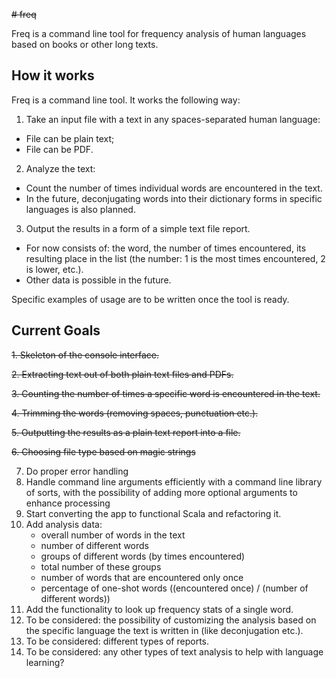 ~~# freq~~

Freq is a command line tool for frequency analysis of human languages based on books or other long texts.

## How it works

Freq is a command line tool. It works the following way:

1. Take an input file with a text in any spaces-separated human language:
  - File can be plain text;
  - File can be PDF.
2. Analyze the text:
  - Count the number of times individual words are encountered in the text.
  - In the future, deconjugating words into their dictionary forms in specific languages is also planned.
3. Output the results in a form of a simple text file report.
  - For now consists of: the word, the number of times encountered, its resulting place in the list (the number: 1 is the most times encountered, 2 is lower, etc.).
  - Other data is possible in the future.

Specific examples of usage are to be written once the tool is ready.

## Current Goals

~~1. Skeleton of the console interface.~~

~~2. Extracting text out of both plain text files and PDFs.~~

~~3. Counting the number of times a specific word is encountered in the text.~~

~~4. Trimming the words (removing spaces, punctuation etc.).~~

~~5. Outputting the results as a plain text report into a file.~~

~~6. Choosing file type based on magic strings~~


7. Do proper error handling
8. Handle command line arguments efficiently with a command line library of sorts, with the possibility of adding more optional arguments to enhance processing
9. Start converting the app to functional Scala and refactoring it.
10. Add analysis data:
    - overall number of words in the text
    - number of different words
    - groups of different words (by times encountered)
    - total number of these groups
    - number of words that are encountered only once
    - percentage of one-shot words ((encountered once) / (number of different words))
11. Add the functionality to look up frequency stats of a single word.
12. To be considered: the possibility of customizing the analysis based on the specific language the text is written in (like deconjugation etc.).
13. To be considered: different types of reports.
14. To be considered: any other types of text analysis to help with language learning?